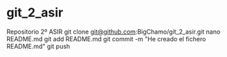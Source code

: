 # git_2_asir
Repositorio 2º ASIR
git clone git@github.com:BigChamo/git_2_asir.git
nano README.md
git add README.md
git commit -m "He creado el fichero README.md"
git push
